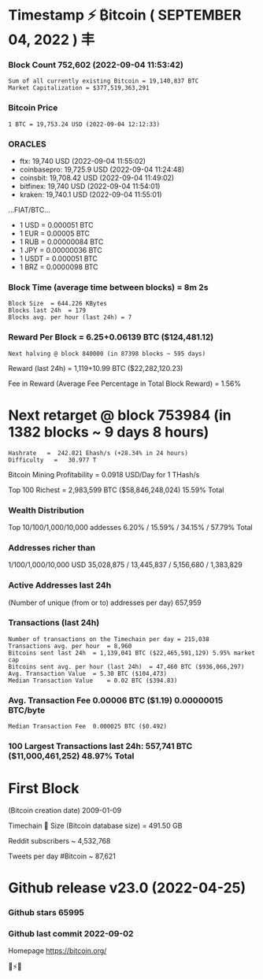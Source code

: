 # Timestamp ⚡ ₿itcoin ( SEPTEMBER 04, 2022 ) 丰
### Block Count	752,602 (2022-09-04 11:53:42)
    Sum of all currently existing Bitcoin = 19,140,837 BTC
    Market Capitalization = $377,519,363,291

### Bitcoin Price
	1 BTC = 19,753.24 USD (2022-09-04 12:12:33)
### ORACLES
- ftx: 19,740 USD (2022-09-04 11:55:02)
- coinbasepro: 19,725.9 USD (2022-09-04 11:24:48)
- coinsbit: 19,708.42 USD (2022-09-04 11:49:02)
- bitfinex: 19,740 USD (2022-09-04 11:54:01)
- kraken: 19,740.1 USD (2022-09-04 11:55:01)

...FIAT/BTC...

- 1 USD = 0.000051 BTC
- 1 EUR = 0.00005 BTC
- 1 RUB = 0.00000084 BTC
- 1 JPY = 0.00000036 BTC
- 1 USDT = 0.000051 BTC
- 1 BRZ = 0.0000098 BTC
### Block Time (average time between blocks)	=   8m 2s
    Block Size  = 644.226 KBytes
    Blocks last 24h  = 179
    Blocks avg. per hour (last 24h)	= 7
### Reward Per Block	= 6.25+0.06139 BTC ($124,481.12) 
    Next halving @ block 840000 (in 87398 blocks ~ 595 days)
Reward (last 24h)	= 1,119+10.99 BTC ($22,282,120.23)

Fee in Reward (Average Fee Percentage in Total Block Reward)	= 1.56%
# Next retarget @ block 753984 (in 1382 blocks ~ 9 days 8 hours)
    Hashrate   =  242.821 Ehash/s (+28.34% in 24 hours)
    Difficulty   =   30.977 T 
Bitcoin Mining Profitability	=  0.0918 USD/Day for 1 THash/s

Top 100 Richest	=  2,983,599 BTC ($58,846,248,024)   15.59% Total
### Wealth Distribution
Top 10/100/1,000/10,000 addesses	6.20% / 15.59% / 34.15% / 57.79% Total
### Addresses richer than
1/100/1,000/10,000 USD	35,028,875 / 13,445,837 / 5,156,680 / 1,383,829
### Active Addresses last 24h
(Number of unique (from or to) addresses per day)	657,959

### Transactions (last 24h)
    Number of transactions on the Timechain per day = 215,038
    Transactions avg. per hour	= 8,960
    Bitcoins sent last 24h	= 1,139,041 BTC ($22,465,591,129) 5.95% market cap
    Bitcoins sent avg. per hour (last 24h)	= 47,460 BTC ($936,066,297)
    Avg. Transaction Value	= 5.30 BTC ($104,473)
    Median Transaction Value	= 0.02 BTC ($394.83)
### Avg. Transaction Fee	0.00006 BTC ($1.19) 0.00000015 BTC/byte
    Median Transaction Fee	0.000025 BTC ($0.492)

### 100 Largest Transactions	last 24h:  557,741 BTC  ($11,000,461,252)   48.97% Total
# First Block
(Bitcoin creation date)	2009-01-09

Timechain 🪩 Size (Bitcoin database size)	= 491.50 GB

Reddit subscribers	~ 4,532,768

Tweets per day #Bitcoin	~ 87,621
# Github release	v23.0 (2022-04-25)
### Github stars	65995
### Github last commit	2022-09-02

Homepage	https://bitcoin.org/

💙⚡💜
